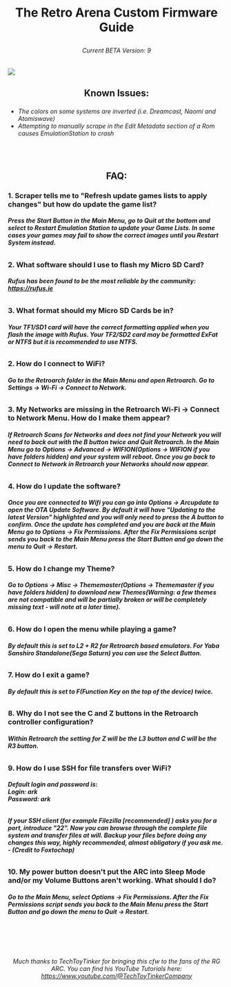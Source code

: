 # <p align=center>The Retro Arena Custom Firmware Guide</p>
###### <p align=center>Current BETA Version: 9</p>
<img src=https://i.imgur.com/lTJdQyN.jpg>
<br>


## <p align=center>Known Issues:</p>

- *The colors on some systems are inverted (i.e. Dreamcast, Naomi and Atomiswave)*
- *Attempting to manually scrape in the Edit Metadata section of a Rom causes EmulationStation to crash*
<br>
<br>

## <p align=center>FAQ:</p>

### 1. Scraper tells me to "Refresh update games lists to apply changes" but how do update the game list?

###### ***Press the Start Button in the Main Menu, go to Quit at the bottom and select to Restart Emulation Station to update your Game Lists. In some cases your games may fail to show the correct images until you Restart System instead.***

### 2. What software should I use to flash my Micro SD Card?

###### ***Rufus has been found to be the most reliable by the community: https://rufus.ie***

### 3. What format should my Micro SD Cards be in?

###### ***Your TF1/SD1 card will have the correct formatting applied when you flash the image with Rufus. Your TF2/SD2 card may be formatted ExFat or NTFS but it is recommended to use NTFS.***

### 2. How do I connect to WiFi?

###### ***Go to the Retroarch folder in the Main Menu and open Retroarch. Go to Settings -> Wi-Fi -> Connect to Network.***

### 3. My Networks are missing in the Retroarch Wi-Fi -> Connect to Network Menu. How do I make them appear?

###### ***If Retroarch Scans for Networks and does not find your Network you will need to back out with the B button twice and Quit Retroarch. In the Main Menu go to Options -> Advanced -> WIFION(Options -> WIFION if you have folders hidden) and your system will reboot. Once you go back to Connect to Network in Retroarch your Networks should now appear.***

### 4. How do I update the software?

###### ***Once you are connected to Wifi you can go into Options -> Arcupdate to open the OTA Update Software. By default it will have "Updating to the latest Version" highlighted and you will only need to press the A button to confirm. Once the update has completed and you are back at the Main Menu go to Options -> Fix Permissions. After the Fix Permissions script sends you back to the Main Menu press the Start Button and go down the menu to Quit -> Restart.***

### 5. How do I change my Theme?

###### ***Go to Options -> Misc -> Thememaster(Options -> Thememaster if you have folders hidden) to download new Themes(Warning: a few themes are not compatible and will be partially broken or will be completely missing text - will note at a later time).***

### 6. How do I open the menu while playing a game?

###### ***By default this is set to L2 + R2 for Retroarch based emulators. For Yaba Sanshiro Standalone(Sega Saturn) you can use the Select Button.***

### 7. How do I exit a game?

###### ***By default this is set to F(Function Key on the top of the device) twice.***

### 8. Why do I not see the C and Z buttons in the Retroarch controller configuration?

###### ***Within Retroarch the setting for Z will be the L3 button and C will be the R3 button.***

### 9. How do I use SSH for file transfers over WiFi?

###### ***Default login and password is:<br> Login: ark<br> Password: ark***

###### ***If your SSH client (for example Filezilla [recommended] ) asks you for a port, introduce "22". Now you can browse through the complete file system and transfer files at will. Backup your files before doing any changes this way, highly recommended, almost obligatory if you ask me. - (Credit to Foxtochop)***

### 10. My power button doesn't put the ARC into Sleep Mode and/or my Volume Buttons aren't working. What should I do?

###### ***Go to the Main Menu, select Options -> Fix Permissions. After the Fix Permissions script sends you back to the Main Menu press the Start Button and go down the menu to Quit -> Restart.***


<br>
<br>
<br>

*<p align=center> Much thanks to TechToyTinker for bringing this cfw to the fans of the RG ARC. You can find his YouTube Tutorials here:<br> https://www.youtube.com/@TechToyTinkerCompany </p>*

<br>
